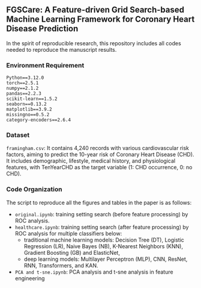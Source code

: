 ## FGSCare: A Feature-driven Grid Search-based Machine Learning Framework for Coronary Heart Disease Prediction 

In the spirit of reproducible research, this repository includes all codes needed to reproduce the manuscript results.

### Environment Requirement
```
Python==3.12.0
torch==2.5.1
numpy==2.1.2
pandas==2.2.3
scikit-learn==1.5.2
seaborn==0.13.2
matplotlib==3.9.2
missingno==0.5.2
category-encoders==2.6.4
```

### Dataset
`framingham.csv`: It contains 4,240 records with various cardiovascular risk factors, aiming to predict the 10-year risk of Coronary Heart Disease (CHD). 
It includes demographic, lifestyle, medical history, and physiological features, with TenYearCHD as the target variable (1: CHD occurrence, 0: no CHD).

### Code Organization
The script to reproduce all the figures and tables in the paper is as follows:
- `original.ipynb`: training setting search (before feature processing) by ROC analysis.
- `healthcare.ipynb`: training setting search (after feature processing) by ROC analysis for multiple classifiers below:
   - traditional machine learning models: Decision Tree (DT), Logistic Regression (LR), Naive Bayes (NB), K-Nearest Neighbors (KNN), Gradient Boosting (GB) and ElasticNet,
   - deep learning models: Multilayer Perceptron (MLP), CNN, ResNet, RNN, Transformers, and KAN. 
- `PCA and t-sne.ipynb`: PCA analysis and t-sne analysis in feature engineering

